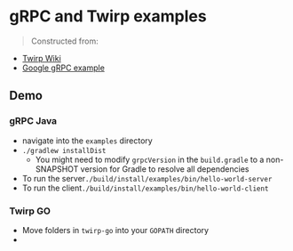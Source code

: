 # gRPC and Twirp examples

> Constructed from: 
- [Twirp Wiki](https://github.com/twitchtv/twirp/wiki/Usage-Example:-Haberdasher)
- [Google gRPC example](https://github.com/grpc/grpc-java/blob/v1.9.x/examples/README.md)


## Demo

### gRPC Java
- navigate into the `examples` directory
- `./gradlew installDist`
  - You might need to modify `grpcVersion` in the `build.gradle` to a non-SNAPSHOT version for Gradle to resolve all dependencies
- To run the server`./build/install/examples/bin/hello-world-server`
- To run the client`./build/install/examples/bin/hello-world-client`


### Twirp GO

- Move folders in `twirp-go` into your `GOPATH` directory
- 

